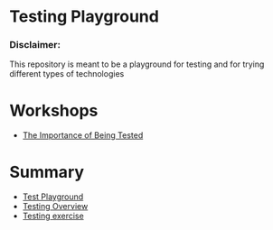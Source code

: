# Testing Playground  
  
### Disclaimer:
This repository is meant to be a playground for testing and for trying different types of technologies  
  
# Workshops
- [The Importance of Being Tested](https://docs.google.com/presentation/d/1O3UJNdfobHh_PJzU1cqXR6_CHAUg18qz6SgiS_ekTUM/edit?usp=sharing)

# Summary
- [Test Playground](/tree/master/app)
- [Testing Overview](/tree/master/openoffline)
- [Testing exercise](/tree/master/weightwatcher)